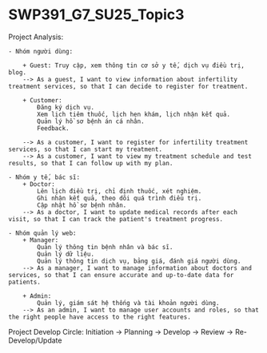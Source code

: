 # SWP391_G7_SU25_Topic3
Project Analysis:

	- Nhóm người dùng:

		+ Guest: Truy cập, xem thông tin cơ sở y tế, dịch vụ điều trị, blog.
 		--> As a guest, I want to view information about infertility treatment services, so that I can decide to register for treatment.

		+ Customer: 
			Đăng ký dịch vụ.
			Xem lịch tiêm thuốc, lịch hẹn khám, lịch nhận kết quả.
			Quản lý hồ sơ bệnh án cá nhân.
			Feedback.

		--> As a customer, I want to register for infertility treatment services, so that I can start my treatment.
		--> As a customer, I want to view my treatment schedule and test results, so that I can follow up with my plan.

	- Nhóm y tế, bác sĩ:
		+ Doctor:
			Lên lịch điều trị, chỉ định thuốc, xét nghiệm.
			Ghi nhận kết quả, theo dõi quá trình điều trị.
			Cập nhật hồ sơ bệnh nhân.
		--> As a doctor, I want to update medical records after each visit, so that I can track the patient's treatment progress.

	- Nhóm quản lý web:
		+ Manager:
			Quản lý thông tin bệnh nhân và bác sĩ.
			Quản lý dữ liệu.
			Quản lý thông tin dịch vụ, bảng giá, đánh giá người dùng.
		--> As a manager, I want to manage information about doctors and services, so that I can ensure accurate and up-to-date data for patients.

		+ Admin:
			Quản lý, giám sát hệ thống và tài khoản người dùng.
		--> As an admin, I want to manage user accounts and roles, so that the right people have access to the right features.


Project Develop Circle:
	Initiation -> Planning -> Develop -> Review -> Re-Develop/Update


